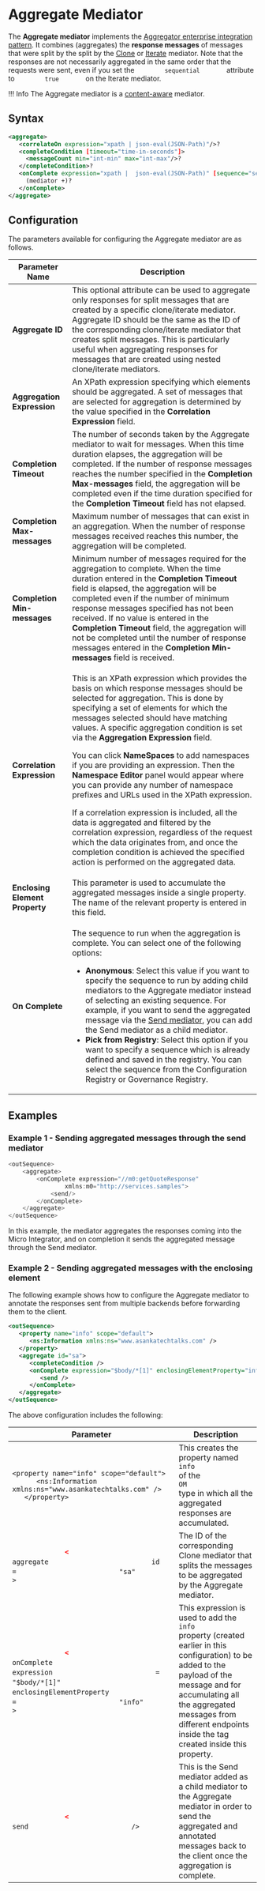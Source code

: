 # Aggregate Mediator

The **Aggregate mediator** implements the [Aggregator enterprise integration pattern](https://mi.docs.wso2.com/en/latest/learn/enterprise-integration-patterns/message-routing/aggregator/). It
combines (aggregates) the **response messages** of messages that were split by the split by the [Clone]({{base_path}}/reference/mediators/clone-mediator) or
[Iterate]({{base_path}}/reference/mediators/iterate-mediator) mediator. Note that the responses are not necessarily aggregated in the same order that the requests were sent,
even if you set the `         sequential        ` attribute to `         true        ` on the Iterate mediator.

!!! Info
    The Aggregate mediator is a [content-aware]({{base_path}}/reference/mediators/about-mediators/#classification-of-mediators) mediator.

## Syntax

```xml
<aggregate>
   <correlateOn expression="xpath | json-eval(JSON-Path)"/>?
   <completeCondition [timeout="time-in-seconds"]>
     <messageCount min="int-min" max="int-max"/>?
   </completeCondition>?
   <onComplete expression="xpath |  json-eval(JSON-Path)" [sequence="sequence-ref"]>
     (mediator +)?
   </onComplete>
</aggregate>
```

## Configuration

The parameters available for configuring the Aggregate mediator are as follows.

<table>
<thead>
<tr class="header">
<th>Parameter Name</th>
<th>Description</th>
</tr>
</thead>
<tbody>
<tr class="odd">
<td><strong>Aggregate ID</strong></td>
<td>This optional attribute can be used to aggregate only responses for split messages that are created by a specific clone/iterate mediator. Aggregate ID should be the same as the ID of the corresponding clone/iterate mediator that creates split messages. This is particularly useful when aggregating responses for messages that are created using nested clone/iterate mediators.</td>
</tr>
<tr class="even">
<td><strong>Aggregation Expression</strong></td>
<td>An XPath expression specifying which elements should be aggregated. A set of messages that are selected for aggregation is determined by the value specified in the <strong>Correlation Expression</strong> field.</td>
</tr>
<tr class="odd">
<td><strong>Completion Timeout</strong></td>
<td>The number of seconds taken by the Aggregate mediator to wait for messages. When this time duration elapses, the aggregation will be completed. If the number of response messages reaches the number specified in the <strong>Completion Max-messages</strong> field, the aggregation will be completed even if the time duration specified for the <strong>Completion Timeout</strong> field has not elapsed.</td>
</tr>
<tr class="even">
<td><strong>Completion Max-messages</strong></td>
<td>Maximum number of messages that can exist in an aggregation. When the number of response messages received reaches this number, the aggregation will be completed.</td>
</tr>
<tr class="odd">
<td><strong>Completion Min-messages</strong></td>
<td>Minimum number of messages required for the aggregation to complete. When the time duration entered in the <strong>Completion Timeout</strong> field is elapsed, the aggregation will be completed even if the number of minimum response messages specified has not been received. If no value is entered in the <strong>Completion Timeout</strong> field, the aggregation will not be completed until the number of response messages entered in the <strong>Completion Min-messages</strong> field is received.</td>
</tr>
<tr class="even">
<td><strong>Correlation Expression</strong></td>
<td><div class="content-wrapper">
<p>This is an XPath expression which provides the basis on which response messages should be selected for aggregation. This is done by specifying a set of elements for which the messages selected should have matching values. A specific aggregation condition is set via the <strong>Aggregation Expression</strong> field.</p>
    <p>You can click <strong>NameSpaces</strong> to add namespaces if you are providing an expression. Then the <strong>Namespace Editor</strong> panel would appear where you can provide any number of namespace prefixes and URLs used in the XPath expression.</p>
    <p>If a correlation expression is included, all the data is aggregated and filtered by the correlation expression, regardless of the request which the data originates from, and once the completion condition is achieved the specified action is performed on the aggregated data.</p>
</div></td>
</tr>
<tr class="odd">
<td><strong>Enclosing Element Property</strong></td>
<td>This parameter is used to accumulate the aggregated messages inside a single property. The name of the relevant property is entered in this field.</td>
</tr>
<tr class="even">
<td><strong>On Complete</strong></td>
<td><p>The sequence to run when the aggregation is complete. You can select one of the following options:</p>
<ul>
<li><strong>Anonymous</strong>: Select this value if you want to specify the sequence to run by adding child mediators to the Aggregate mediator instead of selecting an existing sequence. For example, if you want to send the aggregated message via the <a href="{{base_path}}/reference/mediators/send-mediator">Send mediator</a>, you can add the Send mediator as a child mediator.</li>
<li><strong>Pick from Registry</strong>: Select this option if you want to specify a sequence which is already defined and saved in the registry. You can select the sequence from the Configuration Registry or Governance Registry.</li>
</ul></td>
</tr>
</tbody>
</table>

## Examples

### Example 1 - Sending aggregated messages through the send mediator

``` java
<outSequence>
    <aggregate>
        <onComplete expression="//m0:getQuoteResponse"
                xmlns:m0="http://services.samples">
            <send/>
        </onComplete>
    </aggregate>
</outSequence>
```

In this example, the mediator aggregates the responses coming into the Micro Integrator, and on completion it sends the aggregated message through
the Send mediator.

### Example 2 - Sending aggregated messages with the enclosing element

The following example shows how to configure the Aggregate mediator to
annotate the responses sent from multiple backends before forwarding
them to the client.

``` xml
<outSequence>
   <property name="info" scope="default">
      <ns:Information xmlns:ns="www.asankatechtalks.com" />
   </property>
   <aggregate id="sa">
      <completeCondition />
      <onComplete expression="$body/*[1]" enclosingElementProperty="info">
         <send />
      </onComplete>
   </aggregate>
</outSequence>
```

The above configuration includes the following:
<table>
<thead>
<tr class="header">
<th>Parameter</th>
<th>Description</th>
</tr>
</thead>
<tbody>
<tr class="odd">
<td><pre><code>&lt;property name=&quot;info&quot; scope=&quot;default&quot;&gt;
      &lt;ns:Information xmlns:ns=&quot;www.asankatechtalks.com&quot; /&gt;
   &lt;/property&gt;</code></pre></td>
<td>This creates the property named <code>             info            </code> of the <code>             OM            </code> type in which all the aggregated responses are accumulated.</td>
</tr>
<tr class="even">
<td><code class="sourceCode xml">             <span class="er">&lt;</span>            </code> <code class="sourceCode xml">             aggregate            </code> <code class="sourceCode xml">             id            </code> <code class="sourceCode xml">             =            </code> <code class="sourceCode xml">             &quot;sa&quot;            </code> <code class="sourceCode xml">             &gt;            </code></td>
<td>The ID of the corresponding Clone mediator that splits the messages to be aggregated by the Aggregate mediator.</td>
</tr>
<tr class="odd">
<td><code class="sourceCode xml">             <span class="er">&lt;</span>            </code> <code class="sourceCode xml">             onComplete            </code> <code class="sourceCode xml">             expression            </code> <code class="sourceCode xml">             =            </code> <code class="sourceCode xml">             &quot;$body/*[1]&quot;            </code> <code class="sourceCode xml">             enclosingElementProperty            </code> <code class="sourceCode xml">             =            </code> <code class="sourceCode xml">             &quot;info&quot;            </code> <code class="sourceCode xml">             &gt;            </code></td>
<td>This expression is used to add the <code>             info            </code> property (created earlier in this configuration) to be added to the payload of the message and for accumulating all the aggregated messages from different endpoints inside the tag created inside this property.</td>
</tr>
<tr class="even">
<td><code class="sourceCode xml">             <span class="er">&lt;</span>            </code> <code class="sourceCode xml">             send            </code> <code class="sourceCode xml">             /&gt;            </code></td>
<td>This is the Send mediator added as a child mediator to the Aggregate mediator in order to send the aggregated and annotated messages back to the client once the aggregation is complete.</td>
</tr>
</tbody>
</table>
